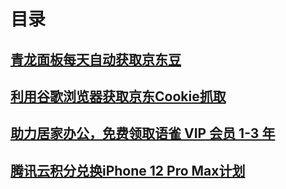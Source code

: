 # 目录

## [青龙面板每天自动获取京东豆](qinglong_jingdongdou.md)

## [利用谷歌浏览器获取京东Cookie抓取](doc/internet/jd_cookie.md)

## [助力居家办公，免费领取语雀 VIP 会员 1-3 年](yuque-vip.md)

## [腾讯云积分兑换iPhone 12 Pro Max计划](腾讯云积分兑换iPhone-12-Pro-Max计划.md)
